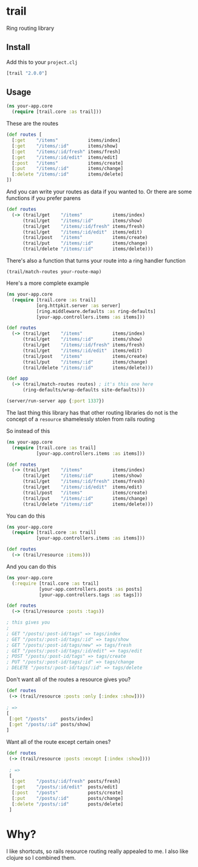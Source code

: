 # trail

Ring routing library

## Install

Add this to your `project.clj`

```clojure
[trail "2.0.0"]
```

## Usage

```clojure
(ns your-app.core
  (require [trail.core :as trail]))
```

These are the routes

```clojure
(def routes [
  [:get    "/items"           items/index]
  [:get    "/items/:id"       items/show]
  [:get    "/items/:id/fresh" items/fresh]
  [:get    "/items/:id/edit"  items/edit]
  [:post   "/items"           items/create]
  [:put    "/items/:id"       items/change]
  [:delete "/items/:id"       items/delete]
])
```

And you can write your routes as data if you wanted to.
Or there are some functions if you prefer parens

```clojure
(def routes
  (-> (trail/get    "/items"           items/index)
      (trail/get    "/items/:id"       items/show)
      (trail/get    "/items/:id/fresh" items/fresh)
      (trail/get    "/items/:id/edit"  items/edit)
      (trail/post   "/items"           items/create)
      (trail/put    "/items/:id"       items/change)
      (trail/delete "/items/:id"       items/delete)))
```

There's also a function that turns your route into a ring
handler function

`(trail/match-routes your-route-map)`

Here's a more complete example

```clojure
(ns your-app.core
  (require [trail.core :as trail]
           [org.httpkit.server :as server]
           [ring.middleware.defaults :as ring-defaults]
           [your-app.controllers.items :as items]))

(def routes
  (-> (trail/get    "/items"           items/index)
      (trail/get    "/items/:id"       items/show)
      (trail/get    "/items/:id/fresh" items/fresh)
      (trail/get    "/items/:id/edit"  items/edit)
      (trail/post   "/items"           items/create)
      (trail/put    "/items/:id"       items/change)
      (trail/delete "/items/:id"       items/delete)))

(def app
  (-> (trail/match-routes routes) ; it's this one here
      (ring-defaults/wrap-defaults site-defaults)))

(server/run-server app {:port 1337})
```

The last thing this library has that other routing
libraries do not is the concept of a `resource`
shamelessly stolen from rails routing

So instead of this

```clojure
(ns your-app.core
  (require [trail.core :as trail]
           [your-app.controllers.items :as items]))

(def routes
  (-> (trail/get    "/items"           items/index)
      (trail/get    "/items/:id"       items/show)
      (trail/get    "/items/:id/fresh" items/fresh)
      (trail/get    "/items/:id/edit"  items/edit)
      (trail/post   "/items"           items/create)
      (trail/put    "/items/:id"       items/change)
      (trail/delete "/items/:id"       items/delete)))
```

You can do this

```clojure
(ns your-app.core
  (require [trail.core :as trail]
           [your-app.controllers.items :as items]))

(def routes
  (-> (trail/resource :items)))
```

And you can do this

```clojure
(ns your-app.core
  (:require [trail.core :as trail]
            [your-app.controllers.posts :as posts]
            [your-app.controllers.tags :as tags]))

(def routes
  (-> (trail/resource :posts :tags))

; this gives you
;
; GET "/posts/:post-id/tags" => tags/index
; GET "/posts/:post-id/tags/:id" => tags/show
; GET "/posts/:post-id/tags/new" => tags/fresh
; GET "/posts/:post-id/tags/:id/edit" => tags/edit
; POST "/posts/:post-id/tags" => tags/create
; PUT "/posts/:post-id/tags/:id" => tags/change
; DELETE "/posts/:post-id/tags/:id" => tags/delete
```

Don't want all of the routes a resource gives you?

```clojure
(def routes
 (-> (trail/resource :posts :only [:index :show])))
 
; =>
[
 [:get "/posts"     posts/index]
 [:get "/posts/:id" posts/show]
]
```

Want all of the route except certain ones?

```clojure
(def routes
 (-> (trail/resource :posts :except [:index :show])))
 
 ; =>
 [
  [:get    "/posts/:id/fresh" posts/fresh]
  [:get    "/posts/:id/edit"  posts/edit]
  [:post   "/posts"           posts/create]
  [:put    "/posts/:id"       posts/change]
  [:delete "/posts/:id"       posts/delete]
 ]
```

# Why?

I like shortcuts, so rails resource routing really appealed to me. I also like clojure
so I combined them.
